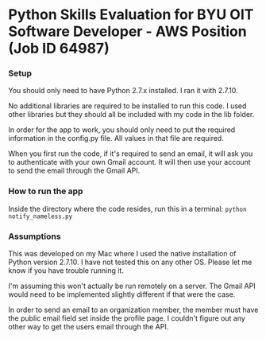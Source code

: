 # Python Skills Evaluation for BYU OIT Software Developer - AWS Position (Job ID 64987)

### Setup
You should only need to have Python 2.7.x installed. I ran it with 2.7.10.

No additional libraries are required to be installed to run this code. I used other libraries but they should all be included with my code in the lib folder.

In order for the app to work, you should only need to put the required information in the config.py file. All values in that file are required.

When you first run the code, if it's required to send an email, it will ask you to authenticate with your own Gmail account. It will then use your account to send the email through the Gmail API.

### How to run the app
Inside the directory where the code resides, run this in a terminal:
`python notify_nameless.py`

### Assumptions
This was developed on my Mac where I used the native installation of Python version 2.7.10. I have not tested this on any other OS. Please let me know if you have trouble running it.

I'm assuming this won't actually be run remotely on a server. The Gmail API would need to be implemented slightly different if that were the case.

In order to send an email to an organization member, the member must have the public email field set inside the profile page. I couldn't figure out any other way to get the users email through the API.


